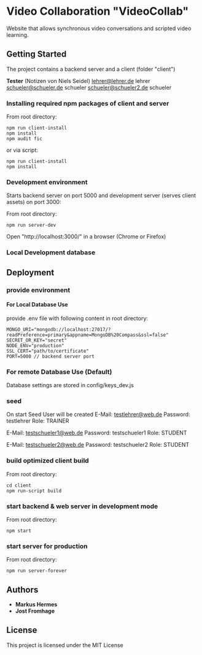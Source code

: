 # Video Collaboration "VideoCollab"

Website that allows synchronous video conversations and scripted video learning.

## Getting Started

The project contains a backend server and a client (folder "client")

**Tester**
(Notizen von Niels Seidel)
lehrer@lehrer.de   lehrer
schueler@schueler.de schueler
schueler@schueler2.de schueler

### Installing required npm packages of client and server

From root directory:

```
npm run client-install
npm install
npm audit fic

```

or via script:

```
npm run client-install
npm install
```

### Development environment

Starts backend server on port 5000 and development server (serves client assets) on port 3000:

From root directory:

```
npm run server-dev
```

Open "http://localhost:3000/" in a browser (Chrome or Firefox)

### Local Development database




## Deployment

### provide environment

#### For Local Database Use
provide .env file with following content in root directory:

```
MONGO_URI="mongodb://localhost:27017/?readPreference=primary&appname=MongoDB%20Compass&ssl=false"
SECRET_OR_KEY="secret"
NODE_ENV="production"
SSL_CERT="path/to/certificate"
PORT=5000 // backend server port

```

### For remote Database Use (Default)
Database settings are stored in config/keys_dev.js

### seed
On start Seed User will be created
E-Mail: testlehrer@web.de
Password: testlehrer
Role: TRAINER

E-Mail: testschueler1@web.de
Password: testschueler1
Role: STUDENT

E-Mail: testschueler2@web.de
Password: testschueler2
Role: STUDENT

### build optimized client build

From root directory:

```
cd client
npm run-script build
```

### start backend & web server in development mode

From root directory:

```
npm start
```
### start server for production

From root directory:

```
npm run server-forever
```

## Authors

- **Markus Hermes**
- **Jost Fromhage**

## License

This project is licensed under the MIT License
